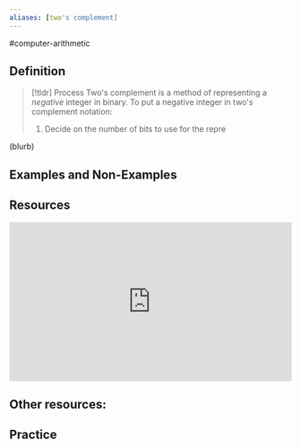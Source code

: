 ```yaml
---
aliases: [two's complement]
--- 
```


#computer-arithmetic 

## Definition 

> [!tldr] Process
> Two's complement is a method of representing a *negative* integer in binary. To put a negative integer in two's complement notation: 
> 1. Decide on the number of bits to use for the repre

(blurb)

## Examples and Non-Examples

## Resources 

<div style="padding:56.25% 0 0 0;position:relative;"><iframe src="https://player.vimeo.com/video/583067547?badge=0&amp;autopause=0&amp;player_id=0&amp;app_id=58479" frameborder="0" allow="autoplay; fullscreen; picture-in-picture" allowfullscreen style="position:absolute;top:0;left:0;width:100%;height:100%;" title="Screencast 1.9: Two's complement representation"></iframe></div>


Other resources: 
- 

## Practice 
